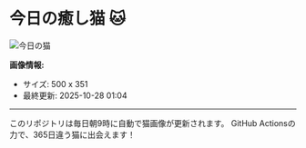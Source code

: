 # 今日の癒し猫 🐱

![今日の猫](https://cdn2.thecatapi.com/images/bg3.jpg)

**画像情報:**
- サイズ: 500 x 351
- 最終更新: 2025-10-28 01:04

---

このリポジトリは毎日朝9時に自動で猫画像が更新されます。
GitHub Actionsの力で、365日違う猫に出会えます！

